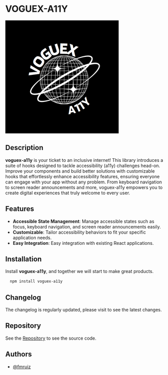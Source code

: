 # VOGUEX-A11Y

![logo](./lib/assets/logo.png)

## Description
**voguex-a11y** is your ticket to an inclusive internet! This library introduces a suite of hooks designed to tackle accessibility (a11y) challenges head-on. Improve your components and build better solutions with customizable hooks that effortlessly enhance accessibility features, ensuring everyone can engage with your app without any problem. From keyboard navigation to screen reader announcements and more, voguex-a11y empowers you to create digital experiences that truly welcome to every user.

## Features
- **Accessible State Management**: Manage accessible states such as focus, keyboard navigation, and screen reader announcements easily.
- **Customizable**: Tailor accessibility behaviors to fit your specific application needs.
- **Easy Integration**: Easy integration with existing React applications.

## Installation
Install **voguex-a11y**, and together we will start to make great products. 

```bash
  npm install voguex-a11y
```

## Changelog
The changelog is regularly updated, please visit to see the latest changes.

## Repository
See the [Repository](https://github.com/fmruiz/voguex-a11y)
 to see the source code.

 ## Authors
- [@fmruiz](https://github.com/fmruiz)
